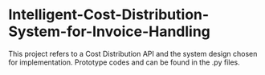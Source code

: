 # Intelligent-Cost-Distribution-System-for-Invoice-Handling
This project refers to a Cost Distribution API and the system design chosen for implementation. Prototype codes and can be found in the .py files.
